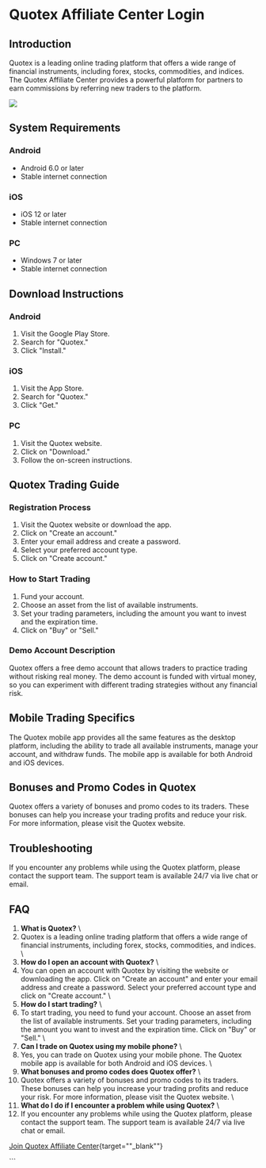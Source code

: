 # Quotex Affiliate Center Login

## Introduction

Quotex is a leading online trading platform that offers a wide range of
financial instruments, including forex, stocks, commodities, and
indices. The Quotex Affiliate Center provides a powerful platform for
partners to earn commissions by referring new traders to the platform.

[![](https://static.quotex.io/files/12_en/300_250.jpg)](https://traff.sbs/brokerqxlid)

## System Requirements

### Android

-   Android 6.0 or later
-   Stable internet connection

### iOS

-   iOS 12 or later
-   Stable internet connection

### PC

-   Windows 7 or later
-   Stable internet connection

## Download Instructions

### Android

1.  Visit the Google Play Store.
2.  Search for "Quotex."
3.  Click "Install."

### iOS

1.  Visit the App Store.
2.  Search for "Quotex."
3.  Click "Get."

### PC

1.  Visit the Quotex website.
2.  Click on "Download."
3.  Follow the on-screen instructions.

## Quotex Trading Guide

### Registration Process

1.  Visit the Quotex website or download the app.
2.  Click on "Create an account."
3.  Enter your email address and create a password.
4.  Select your preferred account type.
5.  Click on "Create account."

### How to Start Trading

1.  Fund your account.
2.  Choose an asset from the list of available instruments.
3.  Set your trading parameters, including the amount you want to invest
    and the expiration time.
4.  Click on "Buy" or "Sell."

### Demo Account Description

Quotex offers a free demo account that allows traders to practice
trading without risking real money. The demo account is funded with
virtual money, so you can experiment with different trading strategies
without any financial risk.

## Mobile Trading Specifics

The Quotex mobile app provides all the same features as the desktop
platform, including the ability to trade all available instruments,
manage your account, and withdraw funds. The mobile app is available for
both Android and iOS devices.

## Bonuses and Promo Codes in Quotex

Quotex offers a variety of bonuses and promo codes to its traders. These
bonuses can help you increase your trading profits and reduce your risk.
For more information, please visit the Quotex website.

## Troubleshooting

If you encounter any problems while using the Quotex platform, please
contact the support team. The support team is available 24/7 via live
chat or email.

## FAQ

1.  **What is Quotex?**
    \
2.  Quotex is a leading online trading platform that offers a wide range
    of financial instruments, including forex, stocks, commodities, and
    indices.
    \
3.  **How do I open an account with Quotex?**
    \
4.  You can open an account with Quotex by visiting the website or
    downloading the app. Click on "Create an account" and enter
    your email address and create a password. Select your preferred
    account type and click on "Create account."
    \
5.  **How do I start trading?**
    \
6.  To start trading, you need to fund your account. Choose an asset
    from the list of available instruments. Set your trading parameters,
    including the amount you want to invest and the expiration time.
    Click on "Buy" or "Sell."
    \
7.  **Can I trade on Quotex using my mobile phone?**
    \
8.  Yes, you can trade on Quotex using your mobile phone. The Quotex
    mobile app is available for both Android and iOS devices.
    \
9.  **What bonuses and promo codes does Quotex offer?**
    \
10. Quotex offers a variety of bonuses and promo codes to its traders.
    These bonuses can help you increase your trading profits and reduce
    your risk. For more information, please visit the Quotex website.
    \
11. **What do I do if I encounter a problem while using Quotex?**
    \
12. If you encounter any problems while using the Quotex platform,
    please contact the support team. The support team is available 24/7
    via live chat or email.

[Join Quotex Affiliate
Center](\%22https://traff.sbs/brokerqxsignup\%22){target=""_blank""}

\`\`\`


